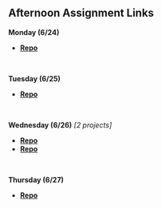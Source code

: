## Afternoon Assignment Links

**Monday (6/24)**
* **[Repo](https://github.com/AJVancattenburch/about_me)**
<br>

**Tuesday  (6/25)**
* **[Repo](https://github.com/AJVancattenburch/cool_site)**
<br>

**Wednesday (6/26)** <i>[2 projects]</i>
* **[Repo](https://github.com/AJVancattenburch/site-cloning-fun)**
* **[Repo](https://github.com/AJVancattenburch/bootstrap_clone)**
<br>

**Thursday (6/27)**
* **[Repo](https://github.com/AJVancattenburch/figma_CloneSite)**